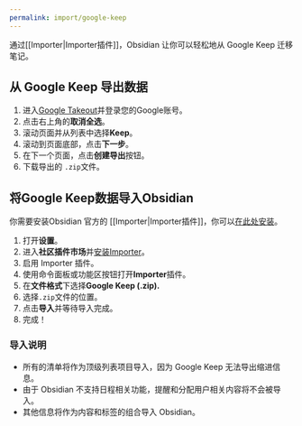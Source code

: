 ```yaml
---
permalink: import/google-keep
---
```


通过[[Importer|Importer插件]]，Obsidian 让你可以轻松地从 Google Keep 迁移笔记。

## 从 Google Keep 导出数据

1. 进入[Google Takeout](https://takeout.google.com/settings/takeout)并登录您的Google账号。
2. 点击右上角的**取消全选**。
3. 滚动页面并从列表中选择**Keep**。
4. 滚动到页面底部，点击**下一步**。
5. 在下一个页面，点击**创建导出**按钮。
6. 下载导出的 `.zip`文件。

## 将Google Keep数据导入Obsidian

你需要安装Obsidian 官方的 [[Importer|Importer插件]]，你可以[在此处安装](obsidian://show-plugin?id=obsidian-importer)。

1. 打开**设置**。
2. 进入**社区插件市场**并[安装Importer](obsidian://show-plugin?id=obsidian-importer)。
3. 启用 Importer 插件。
4. 使用命令面板或功能区按钮打开**Importer**插件。
5. 在**文件格式**下选择**Google Keep (.zip).**
6. 选择`.zip`文件的位置。
7. 点击**导入**并等待导入完成。
8. 完成！

### 导入说明

- 所有的清单将作为顶级列表项目导入，因为 Google Keep 无法导出缩进信息。
- 由于 Obsidian 不支持日程相关功能，提醒和分配用户相关内容将不会被导入。
- 其他信息将作为内容和标签的组合导入 Obsidian。